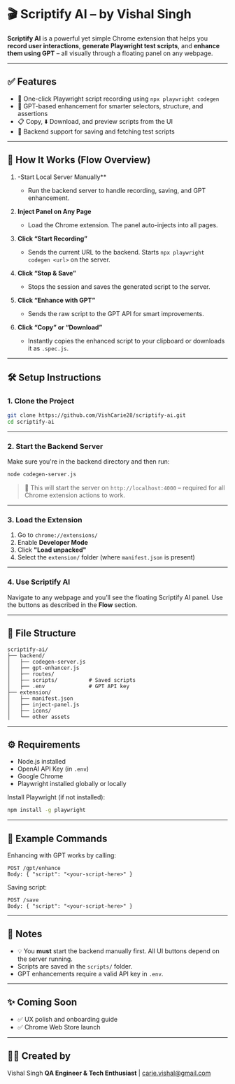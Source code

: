 # 🎬 Scriptify AI – by Vishal Singh

**Scriptify AI** is a powerful yet simple Chrome extension that helps you **record user interactions**, **generate Playwright test scripts**, and **enhance them using GPT** – all visually through a floating panel on any webpage.

---

## ✅ Features

- 🎥 One-click Playwright script recording using `npx playwright codegen`
- 🤖 GPT-based enhancement for smarter selectors, structure, and assertions
- 📋 Copy, ⬇️ Download, and preview scripts from the UI
- 💾 Backend support for saving and fetching test scripts

---

## 🚀 How It Works (Flow Overview)

1. -Start Local Server Manually**
   - Run the backend server to handle recording, saving, and GPT enhancement.

2. **Inject Panel on Any Page**
   - Load the Chrome extension. The panel auto-injects into all pages.

3. **Click “Start Recording”**
   - Sends the current URL to the backend. Starts `npx playwright codegen <url>` on the server.

4. **Click “Stop & Save”**
   - Stops the session and saves the generated script to the server.

5. **Click “Enhance with GPT”**
   - Sends the raw script to the GPT API for smart improvements.

6. **Click “Copy” or “Download”**
   - Instantly copies the enhanced script to your clipboard or downloads it as `.spec.js`.

---

## 🛠️ Setup Instructions

### 1. Clone the Project

```bash
git clone https://github.com/VishCarie28/scriptify-ai.git
cd scriptify-ai
```

---

### 2. Start the Backend Server

Make sure you're in the backend directory and then run:

```bash
node codegen-server.js
```

> 🧠 This will start the server on `http://localhost:4000` – required for all Chrome extension actions to work.

---

### 3. Load the Extension

1. Go to `chrome://extensions/`
2. Enable **Developer Mode**
3. Click **"Load unpacked"**
4. Select the `extension/` folder (where `manifest.json` is present)

---

### 4. Use Scriptify AI

Navigate to any webpage and you’ll see the floating Scriptify AI panel. Use the buttons as described in the **Flow** section.

---

## 📁 File Structure

```
scriptify-ai/
├── backend/
│   ├── codegen-server.js
│   ├── gpt-enhancer.js
│   ├── routes/
│   ├── scripts/          # Saved scripts
│   ├── .env              # GPT API key
├── extension/
│   ├── manifest.json
│   ├── inject-panel.js
│   ├── icons/
│   └── other assets
```

---

## ⚙️ Requirements

- Node.js installed
- OpenAI API Key (in `.env`)
- Google Chrome
- Playwright installed globally or locally

Install Playwright (if not installed):

```bash
npm install -g playwright
```

---

## 🧪 Example Commands

Enhancing with GPT works by calling:

```
POST /gpt/enhance
Body: { "script": "<your-script-here>" }
```

Saving script:

```
POST /save
Body: { "script": "<your-script-here>" }
```

---

## 🧰 Notes

- 💡 You **must** start the backend manually first. All UI buttons depend on the server running.
- Scripts are saved in the `scripts/` folder.
- GPT enhancements require a valid API key in `.env`.

---

## ✨ Coming Soon

- ✅ UX polish and onboarding guide
- ✅ Chrome Web Store launch

---

## 👨‍💻 Created by

Vishal Singh
**QA Engineer & Tech Enthusiast** | carie.vishal@gmail.com